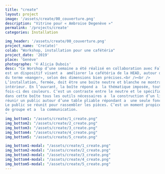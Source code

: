 ```yaml
---
title: "create"
layout: project 
image: '/assets/create/00_couverture.png'
description: "Vitrine pour « Ambroise Degenève »"
permalink: '/projects/create'
categories: Installation

img_header: '/assets/create/00_couverture.png'
project_name: 'Cre(ate)'
colab: "Workshop, installation pour une cafétéria"
project_date: '2019'
place: 'Genève'
photographe: '© Alicia Dubois'
desc: "Ce Worshop d’une semaine a été réalisé en collaboration avec Fala Atelier. Cre(ate)
est un dispositif visant a  améliorer la cafétéria de la HEAD, autour de la thématique
du terme «manger», selon des dimensions bien précises.<br /><br />
L’installation, fermée, doit être une boite neutre et blanche ne montrant rien de son
intérieur. En l’ouvrant, la boîte répond a  la thématique imposée, tout en utilisant cette
fois-ci des couleurs. C’est un contraste entre le neutre et le spécifique. On trouve
dans cette boîte tous les outils nécessaires a  la construction d’un lieu imaginé pour
réunir un public autour d’une table pliable répondant a  une seule fonction: manger.<br /><br />
Le public se réunit pour rassembler les pièces. C’est un moment propice a  la cohésion
de groupe et a  la communication.
"
img_bottom1: "/assets/create/1_create.png"
img_bottom2: "/assets/create/2_create.png"
img_bottom3: "/assets/create/3_create.png"
img_bottom4: "/assets/create/4_create.png"
img_bottom5: "/assets/create/5_create.png"

img_bottom1-modal: "/assets/create/1_create.png"
img_bottom2-modal: "/assets/create/2_create.png"
img_bottom3-modal: "/assets/create/3_create.png"
img_bottom4-modal: "/assets/create/4_create.png"
img_bottom5-modal: "/assets/create/5_create.png"
---
```


